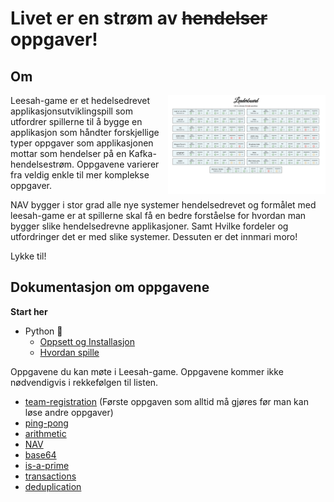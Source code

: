 # Livet er en strøm av ~~hendelser~~ oppgaver!

## Om

<img src="assets/leesah-game-board.png" style="float: right;width: 50%;padding-left: 1em" alt="leaderboard image">

Leesah-game er et hedelsedrevet applikasjonsutviklingspill som utfordrer spillerne til å bygge en applikasjon som 
håndter forskjellige typer oppgaver som applikasjonen mottar som hendelser på en Kafka-hendelsestrøm. Oppgavene varierer 
fra veldig enkle til mer komplekse oppgaver.

NAV bygger i stor grad alle nye systemer hendelsedrevet og formålet med leesah-game er at spillerne skal få en bedre 
forståelse for hvordan man bygger slike hendelsedrevne applikasjoner. Samt Hvilke fordeler og utfordringer det er med 
slike systemer. Dessuten er det innmari moro!

Lykke til!




## Dokumentasjon om oppgavene

**Start her**

- Python 🐍
  - [Oppsett og Installasjon](oppsett)
  - [Hvordan spille](hvordan-spille-spillet)

Oppgavene du kan møte i Leesah-game. Oppgavene kommer ikke nødvendigvis i rekkefølgen til listen.

- [team-registration](oppgaver/team-registration) (Første oppgaven som alltid må gjøres før man kan løse andre oppgaver)
- [ping-pong](oppgaver/ping-pong)
- [arithmetic](oppgaver/arithmetic)
- [NAV](oppgaver/nav)
- [base64](oppgaver/base64)
- [is-a-prime](oppgaver/is-a-prime)
- [transactions](oppgaver/transactions)
- [deduplication](oppgaver/deduplication)

